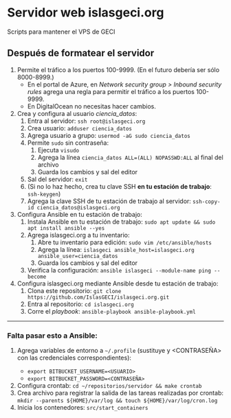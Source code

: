 # Servidor web islasgeci.org

Scripts para mantener el VPS de GECI

## Después de formatear el servidor

1. Permite el tráfico a los puertos 100-9999. (En el futuro debería ser sólo 8000-8999.)
    - En el portal de Azure, en _Network security group > Inbound security rules_ agrega una regla
      para permitir el tráfico a los puertos 100-9999.
    - En DigitalOcean no necesitas hacer cambios.
1. Crea y configura al usuario _ciencia_datos_:
    1. Entra al servidor: `ssh root@islasgeci.org`
    1. Crea usuario: `adduser ciencia_datos`
    1. Agrega usuario a grupo: `usermod -aG sudo ciencia_datos`
    1. Permite `sudo` sin contraseña:
        1. Ejecuta `visudo`
        1. Agrega la línea `ciencia_datos ALL=(ALL) NOPASSWD:ALL` al final del archivo
        1. Guarda los cambios y sal del editor
    1. Sal del servidor: `exit`
    1. (Si no lo haz hecho, crea tu clave SSH **en tu estación de trabajo**: `ssh-keygen`)
    1. Agrega la clave SSH de tu estación de trabajo al servidor: `ssh-copy-id ciencia_datos@islasgeci.org`
1. Configura Ansible en tu estación de trabajo:
    1. Instala Ansible en tu estación de trabajo: `sudo apt update && sudo apt install ansible --yes`
    1. Agrega islasgeci.org a tu inventario:
        1. Abre tu inventario para edición: `sudo vim /etc/ansible/hosts`
        1. Agrega la línea: `islasgeci ansible_host=islasgeci.org ansible_user=ciencia_datos`
        1. Guarda los cambios y sal del editor
    1. Verifica la configuración: `ansible islasgeci --module-name ping --become`
1. Configura islasgeci.org mediante Ansible desde tu estación de trabajo:
    1. Clona este repositorio: `git clone https://github.com/IslasGECI/islasgeci.org.git`
    1. Entra al repositorio: `cd islasgeci.org`
    1. Corre el _playbook_: `ansible-playbook ansible-playbook.yml`

---

### Falta pasar esto a Ansible:

1. Agrega variables de entorno a `~/.profile` (sustituye <USUARIO> y <CONTRASEÑA> con las
   credenciales correspondientes):
    - `export BITBUCKET_USERNAME=<USUARIO>`
    - `export BITBUCKET_PASSWORD=<CONTRASEÑA>`
1. Configura crontab: `cd ~/repositorios/servidor && make crontab`
1. Crea archivo para registrar la salida de las tareas realizadas por crontab: `mkdir --parents
   ${HOME}/var/log && touch ${HOME}/var/log/cron.log`
1. Inicia los contenedores: `src/start_containers`
